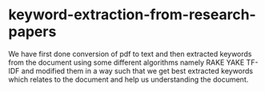# keyword-extraction-from-research-papers
We have first done conversion of pdf to text and then extracted keywords from the document using some different algorithms namely RAKE YAKE TF-IDF and modified them in a way such that we get best extracted keywords which relates to the document and help us understanding the document.
